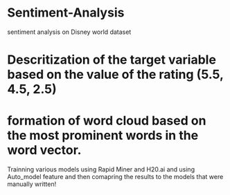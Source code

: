 # Sentiment-Analysis
sentiment analysis on Disney world dataset
# Descritization of the target variable based on the value of the rating (5.5, 4.5, 2.5)
# formation of word cloud based on the most prominent words in the word vector.
Trainning various models using Rapid Miner and H20.ai and using Auto_model feature and then comapring the results to the models that were manually written!
